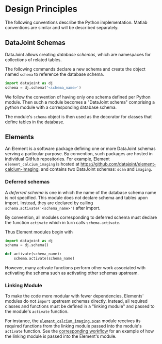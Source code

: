 # Design Principles 

The following conventions describe the Python implementation. Matlab conventions are similar and will be described separately.

## DataJoint Schemas
DataJoint allows creating *database schemas*, which are namespaces for collections of related tables. 

The following commands declare a new schema and create the object named `schema` to reference the database schema.
```python
import datajoint as dj
schema = dj.schema('<schema_name>')
```

We follow the convention of having only one schema defined per Python module. 
Then such a module becomes a "DataJoint schema" comprising a python module  with a corresponding database schema. 

The module's `schema` object is then used as the decorator for classes that define tables in the database. 

## Elements 
An Element is a software package defining one or more DataJoint schemas serving a particular purpose. 
By convention, such packages are hosted in individual GitHub repositories.
For example, Element `element_calcium_imaging` is hosted at https://github.com/datajoint/element-calcium-imaging, 
and contains two DataJoint schemas: `scan` and `imaging`.
 

### Deferred schemas 
A *deferred schema* is one in which the name of the database schema name is not specified. 
This module does not declare schema and tables upon import. 
Instead, they are declared by calling `schema.activate('<schema_name>')` after import. 

By convention, all modules corresponding to deferred schema must declare the function `activate` which in turn calls `schema.activate`. 

Thus Element modules begin with 

```python
import datajoint as dj
schema = dj.schema()

def activate(schema_name):
	schema.activate(schema_name)
```

However, many activate functions perform other work associated with activating the schema such as activating other schemas upstream.

### Linking Module

To make the code more modular with fewer dependencies, Elements' modules do not `import` upstream schemas directly. 
Instead, all required classes and functions  must be defined in a "linking module" and passed to the module's `activate` function.

For instance, the [`element_calcium_imaging.scan`](https://github.com/datajoint/element-calcium-imaging/blob/main/element_calcium_imaging/scan.py) module receives 
its required functions from the linking module passed into the module's `activate` function. 
See the [corresponding workflow](https://github.com/datajoint/workflow-calcium-imaging/blob/main/workflow_calcium_imaging/pipeline.py) for an example of how the linking module is passed into the Element's module.
